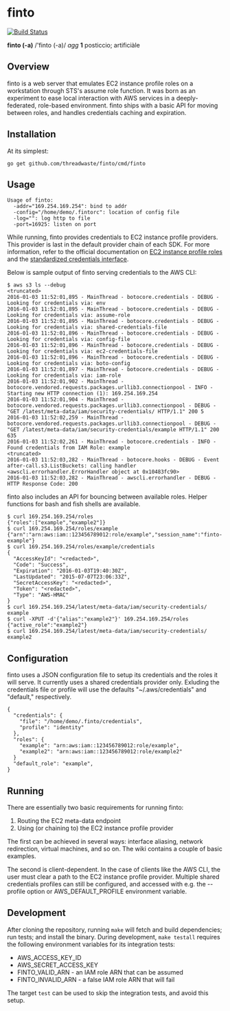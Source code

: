 # finto

[![Build Status](https://travis-ci.org/threadwaste/finto.svg?branch=master)](https://travis-ci.org/threadwaste/finto)

**finto (-a)** /'finto (-a)/ *agg* **1** posticcio; artificiàle

## Overview

finto is a web server that emulates EC2 instance profile roles on a workstation
through STS's assume role function. It was born as an experiment to ease local
interaction with AWS services in a deeply-federated, role-based environment.
finto ships with a basic API for moving between roles, and handles credentials
caching and expiration.

## Installation

At its simplest:

    go get github.com/threadwaste/finto/cmd/finto

## Usage

    Usage of finto:
      -addr="169.254.169.254": bind to addr
      -config="/home/demo/.fintorc": location of config file
      -log="": log http to file
      -port=16925: listen on port

While running, finto provides credentials to EC2 instance profile providers.
This provider is last in the default provider chain of each SDK. For more
information, refer to the official documentation on [EC2 instance profile
roles](http://docs.aws.amazon.com/AWSEC2/latest/UserGuide/iam-roles-for-amazon-ec2.html) and the [standardized credentials interface](https://blogs.aws.amazon.com/security/post/Tx3D6U6WSFGOK2H/A-New-and-Standardized-Way-to-Manage-Credentials-in-the-AWS-SDKs).

Below is sample output of finto serving credentials to the AWS CLI:

    $ aws s3 ls --debug
    <truncated>
    2016-01-03 11:52:01,895 - MainThread - botocore.credentials - DEBUG - Looking for credentials via: env
    2016-01-03 11:52:01,895 - MainThread - botocore.credentials - DEBUG - Looking for credentials via: assume-role
    2016-01-03 11:52:01,895 - MainThread - botocore.credentials - DEBUG - Looking for credentials via: shared-credentials-file
    2016-01-03 11:52:01,896 - MainThread - botocore.credentials - DEBUG - Looking for credentials via: config-file
    2016-01-03 11:52:01,896 - MainThread - botocore.credentials - DEBUG - Looking for credentials via: ec2-credentials-file
    2016-01-03 11:52:01,896 - MainThread - botocore.credentials - DEBUG - Looking for credentials via: boto-config
    2016-01-03 11:52:01,897 - MainThread - botocore.credentials - DEBUG - Looking for credentials via: iam-role
    2016-01-03 11:52:01,902 - MainThread - botocore.vendored.requests.packages.urllib3.connectionpool - INFO - Starting new HTTP connection (1): 169.254.169.254
    2016-01-03 11:52:01,904 - MainThread - botocore.vendored.requests.packages.urllib3.connectionpool - DEBUG - "GET /latest/meta-data/iam/security-credentials/ HTTP/1.1" 200 5
    2016-01-03 11:52:02,259 - MainThread - botocore.vendored.requests.packages.urllib3.connectionpool - DEBUG - "GET /latest/meta-data/iam/security-credentials/example HTTP/1.1" 200 635
    2016-01-03 11:52:02,261 - MainThread - botocore.credentials - INFO - Found credentials from IAM Role: example
    <truncated>
    2016-01-03 11:52:03,282 - MainThread - botocore.hooks - DEBUG - Event after-call.s3.ListBuckets: calling handler <awscli.errorhandler.ErrorHandler object at 0x10483fc90>
    2016-01-03 11:52:03,282 - MainThread - awscli.errorhandler - DEBUG - HTTP Response Code: 200

finto also includes an API for bouncing between available roles. Helper
functions for bash and fish shells are available.

    $ curl 169.254.169.254/roles
    {"roles":["example","example2"]}
    $ curl 169.254.169.254/roles/example
    {"arn":"arn:aws:iam::123456789012:role/example","session_name":"finto-example"}
    $ curl 169.254.169.254/roles/example/credentials
    {
      "AccessKeyId": "<redacted>",
      "Code": "Success",
      "Expiration": "2016-01-03T19:40:30Z",
      "LastUpdated": "2015-07-07T23:06:33Z",
      "SecretAccessKey": "<redacted>",
      "Token": "<redacted>",
      "Type": "AWS-HMAC"
    }
    $ curl 169.254.169.254/latest/meta-data/iam/security-credentials/
    example
    $ curl -XPUT -d'{"alias":"example2"}' 169.254.169.254/roles
    {"active_role":"example2"}
    $ curl 169.254.169.254/latest/meta-data/iam/security-credentials/
    example2

## Configuration

finto uses a JSON configuration file to setup its credentials and the roles it
will serve. It currently uses a shared credentials provider only. Exluding the
credentials file or profile will use the defaults "~/.aws/credentials" and
"default," respectively.

    {
      "credentials": {
        "file": "/home/demo/.finto/credentials",
        "profile": "identity"
      },
      "roles": {
        "example": "arn:aws:iam::123456789012:role/example",
        "example2": "arn:aws:iam::123456789012:role/example2"
      }
      "default_role": "example",
    }

## Running

There are essentially two basic requirements for running finto:

  1. Routing the EC2 meta-data endpoint
  2. Using (or chaining to) the EC2 instance profile provider

The first can be achieved in several ways: interface aliasing, network
redirection, virtual machines, and so on. The wiki contains a couple of basic
examples.

The second is client-dependent. In the case of clients like the AWS CLI, the
user must clear a path to the EC2 instance profile provider. Multiple shared
credentials profiles can still be configured, and accessed with e.g. the
--profile option or AWS_DEFAULT_PROFILE environment variable.

## Development

After cloning the repository, running `make` will fetch and build
dependencies; run tests; and install the binary. During development, `make
testall` requires the following environment variables for its integration tests:

+ AWS_ACCESS_KEY_ID
+ AWS_SECRET_ACCESS_KEY
+ FINTO_VALID_ARN - an IAM role ARN that can be assumed
+ FINTO_INVALID_ARN - a false IAM role ARN that will fail

The target `test` can be used to skip the integration tests, and avoid this
setup.
